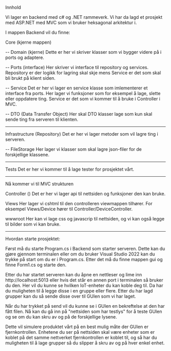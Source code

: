 Innhold

Vi lager en backend med c# og .NET rammeverk. Vi har da lagd et prosjekt med ASP.NET med MVC som vi bruker heksagonal arkitektur i.

I mappen Backend vil du finne:

Core (kjerne mappen)

-- Domain (kjerne)
Dette er her vi skriver klasser som vi bygger videre på i ports og adaptere.

-- Ports (interface)
Her skriver vi interface til repository og services. Repository er der logikk for lagring skal skje mens Service er det som skal bli brukt på klient siden.

-- Service
Det er her vi lager en service klasse som imlementerer et interface fra ports. Her lager vi funksjoner som for eksempel å lage, slette eller oppdatere ting.
Service er det som vi kommer til å bruke i Controller i MVC.

-- DTO (Data Transfer Object)
Her skal DTO klasser lage som kun skal sende ting fra serveren til klienten.

--------------------------------------

Infrastructure (Repository)
Det er her vi lager metoder som vil lagre ting i serveren.

-- FileStorage
Her lager vi klasser som skal lagre json-filer for de forskjellige klassene.

--------------------------------------

Tests
Det er her vi kommer til å lage tester for prosjektet vårt.

--------------------------------------------------------------------------------

Nå kommer vi til MVC strukturen

Controller ()
Det er her vi lager api til nettsiden og funksjoner den kan bruke.

Views 
Her lager vi cshtml til den controlleren viewmappen tilhører. 
For eksempel Views/Device hører til Controller/DeviceController.

wwwroot
Her kan vi lage css og javascrip til nettsiden, og vi kan også legge til bilder som vi kan bruke.

--------------------------------------

Hvordan starte prosjektet:

Først må du starte Program.cs i Backend som starter serveren. Dette kan du gjøre gjennom terminalen eller om du bruker Visual Studio 2022 kan du trykke på start om du er i Program.cs. Etter det må du finne mappen gui og finne Form1.cs og starte den.

Etter du har startet serveren kan du åpne en nettleser og lime inn http://localhost:5013 eller hvis det står en annen port i terminalen så bruker du den. Her vil du kunne se hvilken IoT-enheter du kan koble deg til. Da har du muligheten til å legge disse i en gruppe eller flere. Etter du har lagd grupper kan du så sende disse over til GUIen som vi har laget.

Når du har trykket på send vil du kunne se i GUIen en bekreftelse at den har fått filen. Nå kan du gå inn på "nettsiden som har testlys" for å teste GUIen og se om du kan skru av og på de forskjellige lysene.

Dette vil simulere produktet vårt på en best mulig måte der GUIen er fjernkontrollen. Enhetene du ser på nettsiden skal være enheter som er koblet på det samme nettverket fjernkontrollen er koblet til, og så har du muligheten til å lage grupper så du slipper å skru av og på hver enkel enhet.

